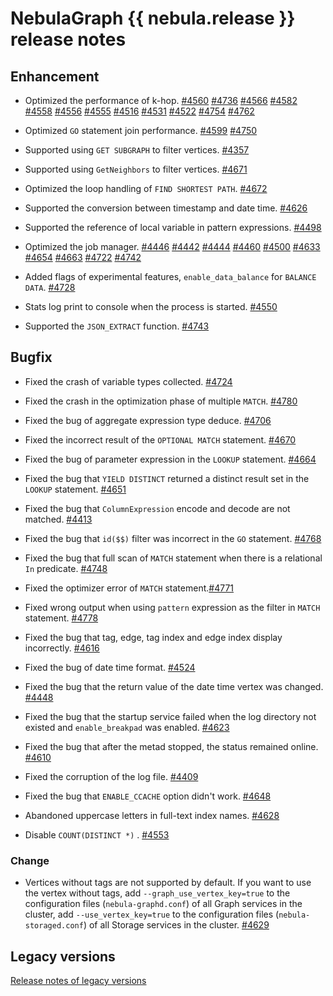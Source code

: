 # NebulaGraph {{ nebula.release }} release notes

## Enhancement

- Optimized the performance of k-hop. [#4560](https://github.com/vesoft-inc/nebula/pull/4560) [#4736](https://github.com/vesoft-inc/nebula/pull/4736)  [#4566](https://github.com/vesoft-inc/nebula/pull/4566) [#4582](https://github.com/vesoft-inc/nebula/pull/4582) [#4558](https://github.com/vesoft-inc/nebula/pull/4558) [#4556](https://github.com/vesoft-inc/nebula/pull/4556) [#4555](https://github.com/vesoft-inc/nebula/pull/4555) [#4516](https://github.com/vesoft-inc/nebula/pull/4516) [#4531](https://github.com/vesoft-inc/nebula/pull/4531) [#4522](https://github.com/vesoft-inc/nebula/pull/4522) [#4754](https://github.com/vesoft-inc/nebula/pull/4754) [#4762](https://github.com/vesoft-inc/nebula/pull/4762)

- Optimized `GO` statement join performance. [#4599](https://github.com/vesoft-inc/nebula/pull/4599) [#4750](https://github.com/vesoft-inc/nebula/pull/4750)

- Supported using `GET SUBGRAPH` to filter vertices. [#4357](https://github.com/vesoft-inc/nebula/pull/4357)

- Supported using `GetNeighbors` to filter vertices. [#4671](https://github.com/vesoft-inc/nebula/pull/4671)

- Optimized the loop handling of `FIND SHORTEST PATH`. [#4672](https://github.com/vesoft-inc/nebula/pull/4672)

- Supported the conversion between timestamp and date time. [#4626](https://github.com/vesoft-inc/nebula/pull/4526)

- Supported the reference of local variable in pattern expressions. [#4498](https://github.com/vesoft-inc/nebula/pull/4498)

- Optimized the job manager. [#4446](https://github.com/vesoft-inc/nebula/pull/4446) [#4442](https://github.com/vesoft-inc/nebula/pull/4442) [#4444](https://github.com/vesoft-inc/nebula/pull/4444) [#4460](https://github.com/vesoft-inc/nebula/pull/4460) [#4500](https://github.com/vesoft-inc/nebula/pull/4500) [#4633](https://github.com/vesoft-inc/nebula/pull/4633) [#4654](https://github.com/vesoft-inc/nebula/pull/4654) [#4663](https://github.com/vesoft-inc/nebula/pull/4663) [#4722](https://github.com/vesoft-inc/nebula/pull/4722) [#4742](https://github.com/vesoft-inc/nebula/pull/4742)

- Added flags of experimental features, <!-- `enable_toss` for `TOSS` and -->`enable_data_balance` for `BALANCE DATA`. [#4728](https://github.com/vesoft-inc/nebula/pull/4728)

- Stats log print to console when the process is started. [#4550](https://github.com/vesoft-inc/nebula/pull/4550)

- Supported the `JSON_EXTRACT` function. [#4743](https://github.com/vesoft-inc/nebula/pull/4743)

## Bugfix

- Fixed the crash of variable types collected. [#4724](https://github.com/vesoft-inc/nebula/pull/4724)

- Fixed the crash in the optimization phase of multiple `MATCH`. [#4780](https://github.com/vesoft-inc/nebula/pull/4780)

- Fixed the bug of aggregate expression type deduce. [#4706](https://github.com/vesoft-inc/nebula/pull/4706)

- Fixed the incorrect result of the `OPTIONAL MATCH` statement. [#4670](https://github.com/vesoft-inc/nebula/pull/4670)

- Fixed the bug of parameter expression in the `LOOKUP` statement. [#4664](https://github.com/vesoft-inc/nebula/pull/4664)

- Fixed the bug that `YIELD DISTINCT` returned a distinct result set in the `LOOKUP` statement. [#4651](https://github.com/vesoft-inc/nebula/pull/4651)

- Fixed the bug that `ColumnExpression` encode and decode are not matched. [#4413](https://github.com/vesoft-inc/nebula/pull/4413)

- Fixed the bug that `id($$)` filter was incorrect in the `GO` statement.  [#4768](https://github.com/vesoft-inc/nebula/pull/4768)

- Fixed the bug that full scan of `MATCH` statement when there is a relational `In` predicate. [#4748](https://github.com/vesoft-inc/nebula/pull/4748)

- Fixed the optimizer error of `MATCH` statement.[#4771](https://github.com/vesoft-inc/nebula/pull/4771)

- Fixed wrong output when using `pattern` expression as the filter in `MATCH` statement.  [#4778](https://github.com/vesoft-inc/nebula/pull/4778)

- Fixed the bug that tag, edge, tag index and edge index display incorrectly. [#4616](https://github.com/vesoft-inc/nebula/pull/4616)

- Fixed the bug of date time format. [#4524](https://github.com/vesoft-inc/nebula/pull/4524)

- Fixed the bug that the return value of the date time vertex was changed. [#4448](https://github.com/vesoft-inc/nebula/pull/4448)

- Fixed the bug that the startup service failed when the log directory not existed and `enable_breakpad` was enabled. [#4623](https://github.com/vesoft-inc/nebula/pull/4623)

- Fixed the bug that after the metad stopped, the status remained online. [#4610](https://github.com/vesoft-inc/nebula/pull/4610)

- Fixed the corruption of the log file. [#4409](https://github.com/vesoft-inc/nebula/pull/4409)

- Fixed the bug that `ENABLE_CCACHE` option didn't work. [#4648](https://github.com/vesoft-inc/nebula/pull/4648)

- Abandoned uppercase letters in full-text index names.  [#4628](https://github.com/vesoft-inc/nebula/pull/4628)

- Disable `COUNT(DISTINCT *)` . [#4553](https://github.com/vesoft-inc/nebula/pull/4553)

### Change

- Vertices without tags are not supported by default. If you want to use the vertex without tags, add `--graph_use_vertex_key=true` to the configuration files (`nebula-graphd.conf`) of all Graph services in the cluster, add `--use_vertex_key=true` to the configuration files (`nebula-storaged.conf`) of all Storage services in the cluster. [#4629](https://github.com/vesoft-inc/nebula/pull/4629) 

## Legacy versions

[Release notes of legacy versions](https://nebula-graph.io/posts/)
